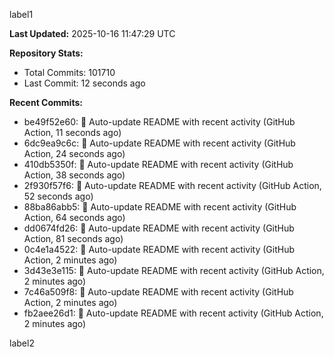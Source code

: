 
label1 
<!-- ACTIVITY_START -->
**Last Updated:** 2025-10-16 11:47:29 UTC

**Repository Stats:**
- Total Commits: 101710
- Last Commit: 12 seconds ago

**Recent Commits:**
- be49f52e60: 🤖 Auto-update README with recent activity (GitHub Action, 11 seconds ago)
- 6dc9ea9c6c: 🤖 Auto-update README with recent activity (GitHub Action, 24 seconds ago)
- 410db5350f: 🤖 Auto-update README with recent activity (GitHub Action, 38 seconds ago)
- 2f930f57f6: 🤖 Auto-update README with recent activity (GitHub Action, 52 seconds ago)
- 88ba86abb5: 🤖 Auto-update README with recent activity (GitHub Action, 64 seconds ago)
- dd0674fd26: 🤖 Auto-update README with recent activity (GitHub Action, 81 seconds ago)
- 0c4e1a4522: 🤖 Auto-update README with recent activity (GitHub Action, 2 minutes ago)
- 3d43e3e115: 🤖 Auto-update README with recent activity (GitHub Action, 2 minutes ago)
- 7c46a509f8: 🤖 Auto-update README with recent activity (GitHub Action, 2 minutes ago)
- fb2aee26d1: 🤖 Auto-update README with recent activity (GitHub Action, 2 minutes ago)
<!-- ACTIVITY_END -->

label2

